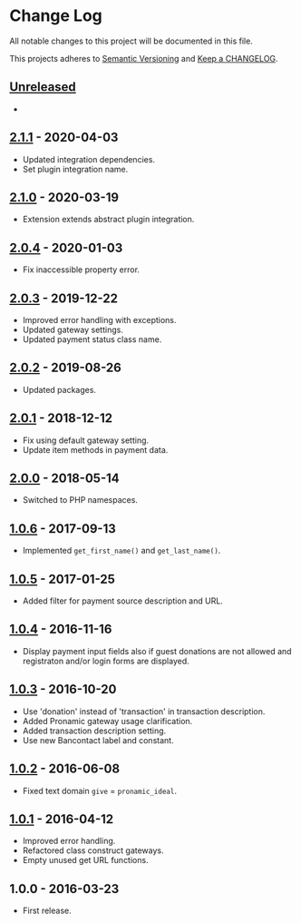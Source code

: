 # Change Log

All notable changes to this project will be documented in this file.

This projects adheres to [Semantic Versioning](http://semver.org/) and [Keep a CHANGELOG](http://keepachangelog.com/).

## [Unreleased][unreleased]
-

## [2.1.1] - 2020-04-03
- Updated integration dependencies.
- Set plugin integration name.

## [2.1.0] - 2020-03-19
- Extension extends abstract plugin integration.

## [2.0.4] - 2020-01-03
- Fix inaccessible property error.

## [2.0.3] - 2019-12-22
- Improved error handling with exceptions.
- Updated gateway settings.
- Updated payment status class name.

## [2.0.2] - 2019-08-26
- Updated packages.

## [2.0.1] - 2018-12-12
- Fix using default gateway setting.
- Update item methods in payment data.

## [2.0.0] - 2018-05-14
- Switched to PHP namespaces.

## [1.0.6] - 2017-09-13
- Implemented `get_first_name()` and `get_last_name()`.

## [1.0.5] - 2017-01-25
- Added filter for payment source description and URL.

## [1.0.4] - 2016-11-16
- Display payment input fields also if guest donations are not allowed and registraton and/or login forms are displayed.

## [1.0.3] - 2016-10-20
- Use 'donation' instead of 'transaction' in transaction description.
- Added Pronamic gateway usage clarification.
- Added transaction description setting.
- Use new Bancontact label and constant.

## [1.0.2] - 2016-06-08
- Fixed text domain `give` = `pronamic_ideal`.

## [1.0.1] - 2016-04-12
- Improved error handling.
- Refactored class construct gateways.
- Empty unused get URL functions.

## 1.0.0 - 2016-03-23
- First release.

[unreleased]: https://github.com/wp-pay-extensions/give/compare/2.1.1...HEAD
[2.1.1]: https://github.com/wp-pay-extensions/give/compare/2.1.0...2.1.1
[2.1.0]: https://github.com/wp-pay-extensions/give/compare/2.0.4...2.1.0
[2.0.4]: https://github.com/wp-pay-extensions/give/compare/2.0.3...2.0.4
[2.0.3]: https://github.com/wp-pay-extensions/give/compare/2.0.2...2.0.3
[2.0.2]: https://github.com/wp-pay-extensions/give/compare/2.0.1...2.0.2
[2.0.1]: https://github.com/wp-pay-extensions/give/compare/2.0.0...2.0.1
[2.0.0]: https://github.com/wp-pay-extensions/give/compare/1.0.6...2.0.0
[1.0.6]: https://github.com/wp-pay-extensions/give/compare/1.0.5...1.0.6
[1.0.5]: https://github.com/wp-pay-extensions/give/compare/1.0.4...1.0.5
[1.0.4]: https://github.com/wp-pay-extensions/give/compare/1.0.3...1.0.4
[1.0.3]: https://github.com/wp-pay-extensions/give/compare/1.0.2...1.0.3
[1.0.2]: https://github.com/wp-pay-extensions/give/compare/1.0.1...1.0.2
[1.0.1]: https://github.com/wp-pay-extensions/give/compare/1.0.0...1.0.1
